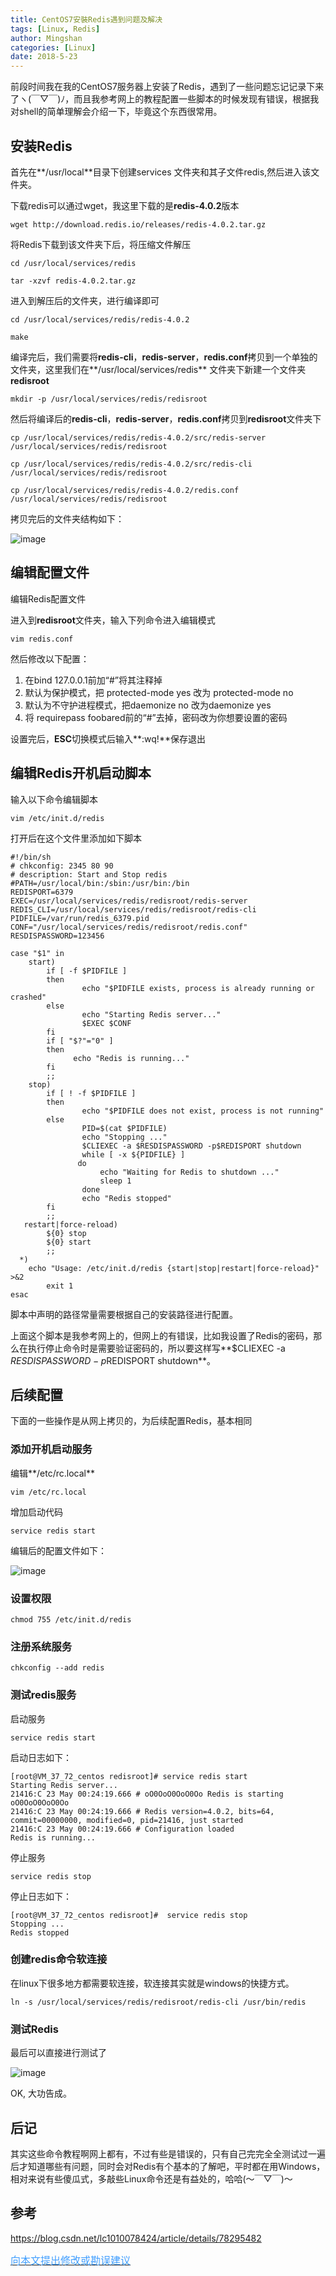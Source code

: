 ```yaml
---
title: CentOS7安裝Redis遇到问题及解决
tags: [Linux, Redis]
author: Mingshan
categories: [Linux]
date: 2018-5-23
---
```


前段时间我在我的CentOS7服务器上安装了Redis，遇到了一些问题忘记记录下来了ヽ(￣▽￣)ﾉ，而且我参考网上的教程配置一些脚本的时候发现有错误，根据我对shell的简单理解会介绍一下，毕竟这个东西很常用。

<!-- more -->

## 安装Redis

首先在**/usr/local**目录下创建services 文件夹和其子文件redis,然后进入该文件夹。

下载redis可以通过wget，我这里下载的是**redis-4.0.2**版本


```
wget http://download.redis.io/releases/redis-4.0.2.tar.gz
```

将Redis下载到该文件夹下后，将压缩文件解压

```
cd /usr/local/services/redis

tar -xzvf redis-4.0.2.tar.gz
```

进入到解压后的文件夹，进行编译即可


```
cd /usr/local/services/redis/redis-4.0.2

make
```

编译完后，我们需要将**redis-cli**，**redis-server**，**redis.conf**拷贝到一个单独的文件夹，这里我们在**/usr/local/services/redis** 文件夹下新建一个文件夹
**redisroot**


```
mkdir -p /usr/local/services/redis/redisroot
```
然后将编译后的**redis-cli**，**redis-server**，**redis.conf**拷贝到**redisroot**文件夹下


```
cp /usr/local/services/redis/redis-4.0.2/src/redis-server /usr/local/services/redis/redisroot

cp /usr/local/services/redis/redis-4.0.2/src/redis-cli /usr/local/services/redis/redisroot

cp /usr/local/services/redis/redis-4.0.2/redis.conf /usr/local/services/redis/redisroot
```

拷贝完后的文件夹结构如下：

![image](/images/redisroot-folder.png)

## 编辑配置文件

编辑Redis配置文件

进入到**redisroot**文件夹，输入下列命令进入编辑模式

```
vim redis.conf
```
然后修改以下配置：

1. 在bind 127.0.0.1前加“#”将其注释掉
2. 默认为保护模式，把 protected-mode yes 改为 protected-mode no
3. 默认为不守护进程模式，把daemonize no 改为daemonize yes
4. 将 requirepass foobared前的“#”去掉，密码改为你想要设置的密码

设置完后，**ESC**切换模式后输入**:wq!**保存退出

## 编辑Redis开机启动脚本

输入以下命令编辑脚本

```
vim /etc/init.d/redis
```
打开后在这个文件里添加如下脚本


```shell
#!/bin/sh
# chkconfig: 2345 80 90
# description: Start and Stop redis
#PATH=/usr/local/bin:/sbin:/usr/bin:/bin
REDISPORT=6379
EXEC=/usr/local/services/redis/redisroot/redis-server     
REDIS_CLI=/usr/local/services/redis/redisroot/redis-cli     
PIDFILE=/var/run/redis_6379.pid
CONF="/usr/local/services/redis/redisroot/redis.conf"     
RESDISPASSWORD=123456

case "$1" in
    start)
        if [ -f $PIDFILE ]
        then
                echo "$PIDFILE exists, process is already running or crashed"
        else
                echo "Starting Redis server..."
                $EXEC $CONF
        fi
        if [ "$?"="0" ]
        then
              echo "Redis is running..."
        fi
        ;;
    stop)
        if [ ! -f $PIDFILE ]
        then
                echo "$PIDFILE does not exist, process is not running"
        else
                PID=$(cat $PIDFILE)
                echo "Stopping ..."
                $CLIEXEC -a $RESDISPASSWORD -p$REDISPORT shutdown
                while [ -x ${PIDFILE} ]
               do
                    echo "Waiting for Redis to shutdown ..."
                    sleep 1
                done
                echo "Redis stopped"
        fi
        ;;
   restart|force-reload)
        ${0} stop
        ${0} start
        ;;
  *)
    echo "Usage: /etc/init.d/redis {start|stop|restart|force-reload}" >&2
        exit 1
esac
```

脚本中声明的路径常量需要根据自己的安装路径进行配置。

上面这个脚本是我参考网上的，但网上的有错误，比如我设置了Redis的密码，那么在执行停止命令时是需要验证密码的，所以要这样写**$CLIEXEC -a $RESDISPASSWORD -p$REDISPORT shutdown**。


## 后续配置

下面的一些操作是从网上拷贝的，为后续配置Redis，基本相同

### 添加开机启动服务

编辑**/etc/rc.local**

```
vim /etc/rc.local
```
增加启动代码

```
service redis start
```
编辑后的配置文件如下：

![image](/images/service-redis-start.png)

### 设置权限


```
chmod 755 /etc/init.d/redis
```

### 注册系统服务


```
chkconfig --add redis
```
### 测试redis服务

启动服务

```
service redis start
```

启动日志如下：

```
[root@VM_37_72_centos redisroot]# service redis start
Starting Redis server...
21416:C 23 May 00:24:19.666 # oO0OoO0OoO0Oo Redis is starting oO0OoO0OoO0Oo
21416:C 23 May 00:24:19.666 # Redis version=4.0.2, bits=64, commit=00000000, modified=0, pid=21416, just started
21416:C 23 May 00:24:19.666 # Configuration loaded
Redis is running...

```


停止服务


```
service redis stop
```

停止日志如下：

```
[root@VM_37_72_centos redisroot]#  service redis stop
Stopping ...
Redis stopped

```

### 创建redis命令软连接

在linux下很多地方都需要软连接，软连接其实就是windows的快捷方式。 

```
ln -s /usr/local/services/redis/redisroot/redis-cli /usr/bin/redis
```

### 测试Redis

最后可以直接进行测试了

![image](/images/redis-test.png)

OK, 大功告成。

## 后记

其实这些命令教程啊网上都有，不过有些是错误的，只有自己完完全全测试过一遍后才知道哪些有问题，同时会对Redis有个基本的了解吧，平时都在用Windows，相对来说有些傻瓜式，多敲些Linux命令还是有益处的，哈哈(～￣▽￣)～ 

## 参考

https://blog.csdn.net/lc1010078424/article/details/78295482


[<font size=3 color="#409EFF">向本文提出修改或勘误建议</font>](https://github.com/mstao/mstao.github.io/blob/hexo/source/_posts/centos7-redis.md)
